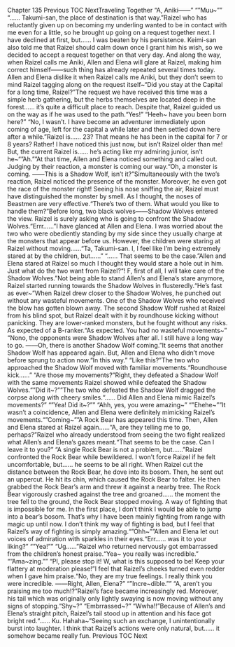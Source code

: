 Chapter 135 Previous TOC NextTraveling Together “A, Aniki――” “”Muu~”” “…… Takumi-san, the place of destination is that way.”Raizel who has reluctantly given up on becoming my underling wanted to be in contact with me even for a little, so he brought up going on a request together next. I have declined at first, but…… I was beaten by his persistence. Keimi-san also told me that Raizel should calm down once I grant him his wish, so we decided to accept a request together on that very day. And along the way, when Raizel calls me Aniki, Allen and Elena will glare at Raizel, making him correct himself――such thing has already repeated several times today. Allen and Elena dislike it when Raizel calls me Aniki, but they don’t seem to mind Raizel tagging along on the request itself~“Did you stay at the Capital for a long time, Raizel?”The request we have received this time was a simple herb gathering, but the herbs themselves are located deep in the forest…… it’s quite a difficult place to reach. Despite that, Raizel guided us on the way as if he was used to the path.“Yes!” “Heeh~ have you been born here?” “No, I wasn’t. I have become an adventurer immediately upon coming of age, left for the capital a while later and then settled down here after a while.”Raizel is…… 23? That means he has been in the capital for 7 or 8 years? Rather! I have noticed this just now, but isn’t Raizel older than me! But, the current Raizel is…… he’s acting like my admiring junior, isn’t he~“”Ah.””At that time, Allen and Elena noticed something and called out. Judging by their reaction, a monster is coming our way.“Oh, a monster is coming. ――This is a Shadow Wolf, isn’t it?”Simultaneously with the two’s reaction, Raizel noticed the presence of the monster. Moreover, he even got the race of the monster right! Seeing his nose sniffing the air, Raizel must have distinguished the monster by smell. As I thought, the noses of Beastmen are very effective.“There’s two of them. What would you like to handle them?”Before long, two black wolves――Shadow Wolves entered the view. Raizel is surely asking who is going to confront the Shadow Wolves.“Errr……”I have glanced at Allen and Elena. I was worried about the two who were obediently standing by my side since they usually charge at the monsters that appear before us. However, the children were staring at Raizel without moving……“Ta, Takumi-san. I, I feel like I’m being extremely stared at by the children, but……” “…… That seems to be the case.”Allen and Elena stared at Raizel so much I thought they would stare a hole out in him. Just what do the two want from Raizel?“! F, first of all, I will take care of the Shadow Wolves.”Not being able to stand Allen’s and Elena’s stare anymore, Raizel started running towards the Shadow Wolves in flusteredly.“He’s fast as ever~”When Raizel drew closer to the Shadow Wolves, he punched out without any wasteful movements. One of the Shadow Wolves who received the blow has gotten blown away. The second Shadow Wolf rushed at Raizel from his blind spot, but Raizel dealt with it by roundhouse kicking without panicking. They are lower-ranked monsters, but he fought without any risks. As expected of a B-ranker.“As expected. You had no wasteful movements~” “Nono, the opponents were Shadow Wolves after all. I still have a long way to go. ――Oh, there is another Shadow Wolf coming.”It seems that another Shadow Wolf has appeared again. But, Allen and Elena who didn’t move before sprung to action now.“In this way.” “Like this?”The two who approached the Shadow Wolf moved with familiar movements.“Roundhouse kick……” “Are those my movements?”Right, they defeated a Shadow Wolf with the same movements Raizel showed while defeated the Shadow Wolves.“”Did it~?””The two who defeated the Shadow Wolf dragged the corpse along with cheery smiles.“…… Did Allen and Elena mimic Raizel’s movements?” “”Yea! Did it~?”” “Ahh, yes, you were amazing~” “”Ehehe~””It wasn’t a coincidence, Allen and Elena were definitely mimicking Raizel’s movements.“”Coming~””A Rock Bear has appeared this time. Then, Allen and Elena stared at Raizel again……“A, are they telling me to go, perhaps?”Raizel who already understood from seeing the two fight realized what Allen’s and Elena’s gazes meant.“That seems to be the case. Can I leave it to you?” “A single Rock Bear is not a problem, but……”Raizel confronted the Rock Bear while bewildered. I won’t force Raizel if he felt uncomfortable, but…… he seems to be all right. When Raizel cut the distance between the Rock Bear, he dove into its bosom. Then, he sent out an uppercut. He hit its chin, which caused the Rock Bear to falter. He then grabbed the Rock Bear’s arm and threw it against a nearby tree. The Rock Bear vigorously crashed against the tree and groaned…… the moment the tree fell to the ground, the Rock Bear stopped moving. A way of fighting that is impossible for me. In the first place, I don’t think I would be able to jump into a bear’s bosom. That’s why I have been mainly fighting from range with magic up until now. I don’t think my way of fighting is bad, but I feel that Raizel’s way of fighting is simply amazing.“”Ohh~””Allen and Elena let out voices of admiration with sparkles in their eyes.“Err…… was it to your liking?” “”Yea!”” “Ug……”Raizel who returned nervously got embarrassed from the children’s honest praise.“Yea~ you really was incredible.” “”Ama~zing.”” “Pl, please stop it! W, what is this supposed to be! Keep your flattery at moderation please!”I feel that Raizel’s cheeks turned even redder when I gave him praise.“No, they are my true feelings. I really think you were incredible. ――Right, Allen, Elena?” “”Incre~dible.”” “A, aren’t you praising me too much!?”Raizel’s face became increasingly red. Moreover, his tail which was originally only lightly swaying is now moving without any signs of stopping.“Shy~?” “Embrrassed~?” “Wwha!!”Because of Allen’s and Elena’s straight pitch, Raizel’s tail stood up in attention and his face got bright red.“…… Ku. Hahaha~”Seeing such an exchange, I unintentionally burst into laughter. I think that Raizel’s actions were only natural, but…… it somehow became really fun. Previous TOC Next